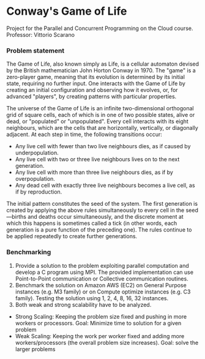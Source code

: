 # Conway's Game of Life

Project for the Parallel and Concurrent Programming on the Cloud course.
Professor: Vittorio Scarano

### Problem statement

The Game of Life, also known simply as Life, is a cellular automaton devised by the British mathematician John Horton Conway in 1970.
The "game" is a zero-player game, meaning that its evolution is determined by its initial state, requiring no further input. One interacts with the Game of Life by creating an initial configuration and observing how it evolves, or, for advanced "players", by creating patterns with particular properties.

The universe of the Game of Life is an infinite two-dimensional orthogonal grid of square cells, each of which is in one of two possible states, alive or dead, or "populated" or "unpopulated". Every cell interacts with its eight neighbours, which are the cells that are horizontally, vertically, or diagonally adjacent. At each step in time, the following transitions occur:

- Any live cell with fewer than two live neighbours dies, as if caused by underpopulation.
- Any live cell with two or three live neighbours lives on to the next generation.
- Any live cell with more than three live neighbours dies, as if by overpopulation.
- Any dead cell with exactly three live neighbours becomes a live cell, as if by reproduction.

The initial pattern constitutes the seed of the system. The first generation is created by applying the above rules simultaneously to every cell in the seed—births and deaths occur simultaneously, and the discrete moment at which this happens is sometimes called a tick (in other words, each generation is a pure function of the preceding one). The rules continue to be applied repeatedly to create further generations.

### Benchmarking

1) Provide a solution to the problem exploiting parallel computation and develop  a C program using MPI. The provided implementation can use Point-to-Point communication or Collective communication routines.
2) Benchmark the solution on Amazon AWS (EC2) on General Purpose instances (e.g. M3 family) or on Compute optimize instances (e.g. C3 family).  Testing the solution using 1, 2, 4, 8, 16, 32 instances.
3) Both weak and strong scalability have to be analyzed.
- Strong Scaling: Keeping the problem size fixed and pushing in more workers or processors. Goal: Minimize time to solution for a given problem
- Weak Scaling: Keeping the work per worker fixed and adding more workers/processors (the overall problem size increases). Goal: solve the larger problems
